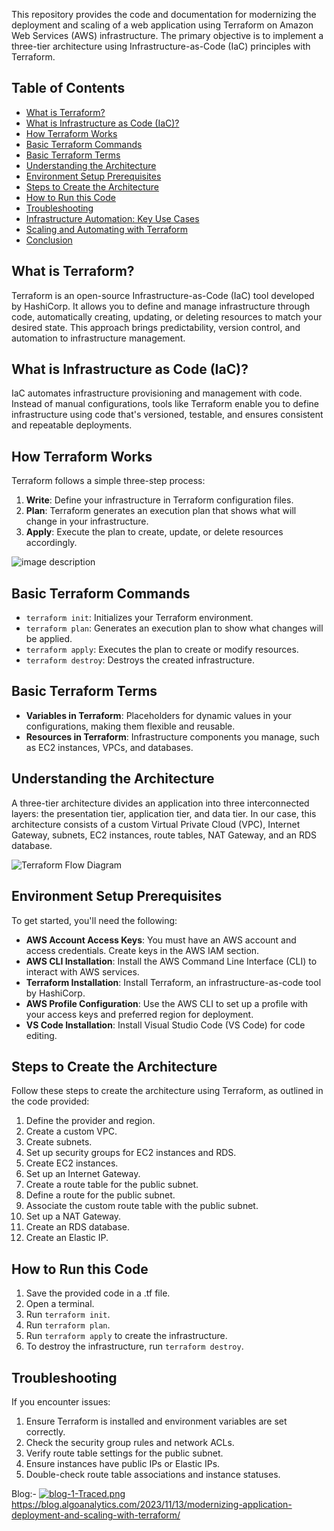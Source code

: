 
This repository provides the code and documentation for modernizing the deployment and scaling of a web application using Terraform on Amazon Web Services (AWS) infrastructure. The primary objective is to implement a three-tier architecture using Infrastructure-as-Code (IaC) principles with Terraform.

## Table of Contents
- [What is Terraform?](#what-is-terraform)
- [What is Infrastructure as Code (IaC)?](#what-is-infrastructure-as-code-iac)
- [How Terraform Works](#how-terraform-works)
- [Basic Terraform Commands](#basic-terraform-commands)
- [Basic Terraform Terms](#basic-terraform-terms)
- [Understanding the Architecture](#understanding-the-architecture)
- [Environment Setup Prerequisites](#environment-setup-prerequisites)
- [Steps to Create the Architecture](#steps-to-create-the-architecture)
- [How to Run this Code](#how-to-run-this-code)
- [Troubleshooting](#troubleshooting)
- [Infrastructure Automation: Key Use Cases](#infrastructure-automation-key-use-cases)
- [Scaling and Automating with Terraform](#scaling-and-automating-with-terraform)
- [Conclusion](#conclusion)

## What is Terraform?
Terraform is an open-source Infrastructure-as-Code (IaC) tool developed by HashiCorp. It allows you to define and manage infrastructure through code, automatically creating, updating, or deleting resources to match your desired state. This approach brings predictability, version control, and automation to infrastructure management.

## What is Infrastructure as Code (IaC)?
IaC automates infrastructure provisioning and management with code. Instead of manual configurations, tools like Terraform enable you to define infrastructure using code that's versioned, testable, and ensures consistent and repeatable deployments.

## How Terraform Works
Terraform follows a simple three-step process:
1. **Write**: Define your infrastructure in Terraform configuration files.
2. **Plan**: Terraform generates an execution plan that shows what will change in your infrastructure.
3. **Apply**: Execute the plan to create, update, or delete resources accordingly.

![image description](https://gcdnb.pbrd.co/images/DdnA9DqbojHK.png?o=1)


## Basic Terraform Commands
- `terraform init`: Initializes your Terraform environment.
- `terraform plan`: Generates an execution plan to show what changes will be applied.
- `terraform apply`: Executes the plan to create or modify resources.
- `terraform destroy`: Destroys the created infrastructure.

## Basic Terraform Terms
- **Variables in Terraform**: Placeholders for dynamic values in your configurations, making them flexible and reusable.
- **Resources in Terraform**: Infrastructure components you manage, such as EC2 instances, VPCs, and databases.

## Understanding the Architecture
A three-tier architecture divides an application into three interconnected layers: the presentation tier, application tier, and data tier. In our case, this architecture consists of a custom Virtual Private Cloud (VPC), Internet Gateway, subnets, EC2 instances, route tables, NAT Gateway, and an RDS database.

![Terraform Flow Diagram](https://miro.medium.com/v2/resize:fit:1400/1*B15EFjmXbsWd10bDnt8tsg.png)

## Environment Setup Prerequisites
To get started, you'll need the following:
- **AWS Account Access Keys**: You must have an AWS account and access credentials. Create keys in the AWS IAM section.
- **AWS CLI Installation**: Install the AWS Command Line Interface (CLI) to interact with AWS services.
- **Terraform Installation**: Install Terraform, an infrastructure-as-code tool by HashiCorp.
- **AWS Profile Configuration**: Use the AWS CLI to set up a profile with your access keys and preferred region for deployment.
- **VS Code Installation**: Install Visual Studio Code (VS Code) for code editing.

## Steps to Create the Architecture
Follow these steps to create the architecture using Terraform, as outlined in the code provided:
1. Define the provider and region.
2. Create a custom VPC.
3. Create subnets.
4. Set up security groups for EC2 instances and RDS.
5. Create EC2 instances.
6. Set up an Internet Gateway.
7. Create a route table for the public subnet.
8. Define a route for the public subnet.
9. Associate the custom route table with the public subnet.
10. Set up a NAT Gateway.
11. Create an RDS database.
12. Create an Elastic IP.

## How to Run this Code
1. Save the provided code in a .tf file.
2. Open a terminal.
3. Run `terraform init`.
4. Run `terraform plan`.
5. Run `terraform apply` to create the infrastructure.
6. To destroy the infrastructure, run `terraform destroy`.

## Troubleshooting
If you encounter issues:
1. Ensure Terraform is installed and environment variables are set correctly.
2. Check the security group rules and network ACLs.
3. Verify route table settings for the public subnet.
4. Ensure instances have public IPs or Elastic IPs.
5. Double-check route table associations and instance statuses.

Blog:-
[![blog-1-Traced.png](https://i.postimg.cc/V6pVDtkH/blog-1-Traced.png)](https://postimg.cc/0MGnNbmp)
https://blog.algoanalytics.com/2023/11/13/modernizing-application-deployment-and-scaling-with-terraform/


